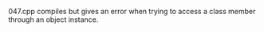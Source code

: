 047.cpp compiles but gives an error when trying to access a class member through an object instance.
